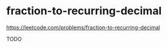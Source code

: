 # fraction-to-recurring-decimal

https://leetcode.com/problems/fraction-to-recurring-decimal

TODO 

